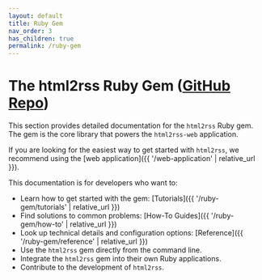 ```yaml
---
layout: default
title: Ruby Gem
nav_order: 3
has_children: true
permalink: /ruby-gem
---
```


# The html2rss Ruby Gem ([GitHub Repo](https://github.com/html2rss/html2rss))

This section provides detailed documentation for the `html2rss` Ruby gem. The gem is the core library that powers the `html2rss-web` application.

If you are looking for the easiest way to get started with `html2rss`, we recommend using the [web application]({{ '/web-application' | relative_url }}).

This documentation is for developers who want to:

- Learn how to get started with the gem: [Tutorials]({{ '/ruby-gem/tutorials' | relative_url }})
- Find solutions to common problems: [How-To Guides]({{ '/ruby-gem/how-to' | relative_url }})
- Look up technical details and configuration options: [Reference]({{ '/ruby-gem/reference' | relative_url }})
- Use the `html2rss` gem directly from the command line.
- Integrate the `html2rss` gem into their own Ruby applications.
- Contribute to the development of `html2rss`.

